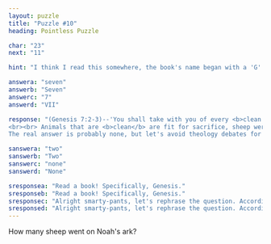 ```yaml
---
layout: puzzle
title: "Puzzle #10"
heading: Pointless Puzzle

char: "23"
next: "11"

hint: "I think I read this somewhere, the book's name began with a 'G' i think."

answera: "seven"
answerb: "Seven"
answerc: "7"
answerd: "VII"

response: "(Genesis 7:2-3)--'You shall take with you of every <b>clean animal by sevens</b>, a male and his female; and of the animals that are not clean two, a male and his female; also of the birds of the sky, by sevens, male and female, to keep offspring alive on the face of all the earth.'
<br><br> Animals that are <b>clean</b> are fit for sacrifice, sheep were considered among these.
The real answer is probably none, but let's avoid theology debates for now."

sanswera: "two"
sanswerb: "Two"
sanswerc: "none"
sanswerd: "None"

sresponsea: "Read a book! Specifically, Genesis."
sresponseb: "Read a book! Specifically, Genesis."
sresponsec: "Alright smarty-pants, let's rephrase the question. According to Genesis, how many sheep went onto Noah's ark?"
sresponsed: "Alright smarty-pants, let's rephrase the question. According to Genesis, how many sheep went onto Noah's ark?"
---
```


How many sheep went on Noah's ark?
